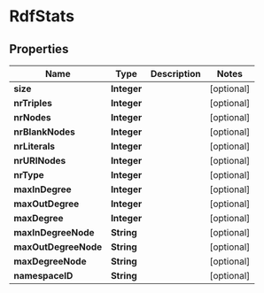 
# RdfStats

## Properties
Name | Type | Description | Notes
------------ | ------------- | ------------- | -------------
**size** | **Integer** |  |  [optional]
**nrTriples** | **Integer** |  |  [optional]
**nrNodes** | **Integer** |  |  [optional]
**nrBlankNodes** | **Integer** |  |  [optional]
**nrLiterals** | **Integer** |  |  [optional]
**nrURINodes** | **Integer** |  |  [optional]
**nrType** | **Integer** |  |  [optional]
**maxInDegree** | **Integer** |  |  [optional]
**maxOutDegree** | **Integer** |  |  [optional]
**maxDegree** | **Integer** |  |  [optional]
**maxInDegreeNode** | **String** |  |  [optional]
**maxOutDegreeNode** | **String** |  |  [optional]
**maxDegreeNode** | **String** |  |  [optional]
**namespaceID** | **String** |  |  [optional]



